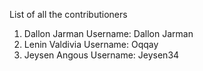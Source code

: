 List of all the contributioners

1. Dallon Jarman   Username: Dallon Jarman
2. Lenin Valdivia Username: Oqqay
3. Jeysen Angous Username: Jeysen34

